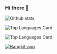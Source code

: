 ### Hi there 👋

<!--
**Fazlu601/Fazlu601** is a ✨ _special_ ✨ repository because its `README.md` (this file) appears on your GitHub profile.

Here are some ideas to get you started:

- 🔭 I’m currently working on ...
- 🌱 I’m currently learning ...
- 👯 I’m looking to collaborate on ...
- 🤔 I’m looking for help with ...
- 💬 Ask me about ...
- 📫 How to reach me: ...
- 😄 Pronouns: ...
- ⚡ Fun fact: ...
-->
![Github stats](https://github-readme-stats.vercel.app/api?username=Fazlu601&theme=highcontrast&show_icons=true&count_private=true)


![Top Languages Card](https://github-readme-stats.vercel.app/api/top-langs/?username=shinokada&layout=compact)


![Top Languages Card](https://github-readme-stats.vercel.app/api/top-langs/?username=Fazlu601&hide=javascript,html)


[![Bangkit-app](https://github-readme-stats.vercel.app/api/pin/?username=FE-20-Group-Project&repo=Bangkit-app&show_owner=true)](https://github.com/FE-20-Group-Project/Bangkit-app)
